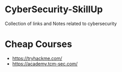 # CyberSecurity-SkillUp
Collection of links and Notes related to cybersecurity 

# Cheap Courses 
- https://tryhackme.com/
- https://academy.tcm-sec.com/
